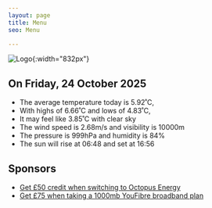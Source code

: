 ```yaml
---
layout: page
title: Menu
seo: Menu

---
```


![Logo](/images/logo.jpg){:width="832px"}

<!-- weather_marker starts -->
## On Friday, 24 October 2025

- The average temperature today is 5.92˚C,
- With highs of 6.66˚C and lows of 4.83˚C,
- It may feel like 3.85˚C with clear sky
- The wind speed is 2.68m/s and visibility is 10000m
- The pressure is 999hPa and humidity is 84%
- The sun will rise at 06:48 and set at 16:56

<!-- weather_marker ends -->

## Sponsors

- [Get £50 credit when switching to Octopus Energy](https://bit.ly/3oD1nnS)
- [Get £75 when taking a 1000mb YouFibre broadband plan](https://aklam.io/91zWhU?)
